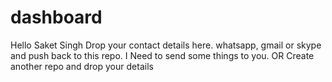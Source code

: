 # dashboard

Hello Saket Singh
Drop your contact details here.
whatsapp, gmail or skype and push back to this repo.
I Need to send some things to you.
OR
Create another repo and drop your details